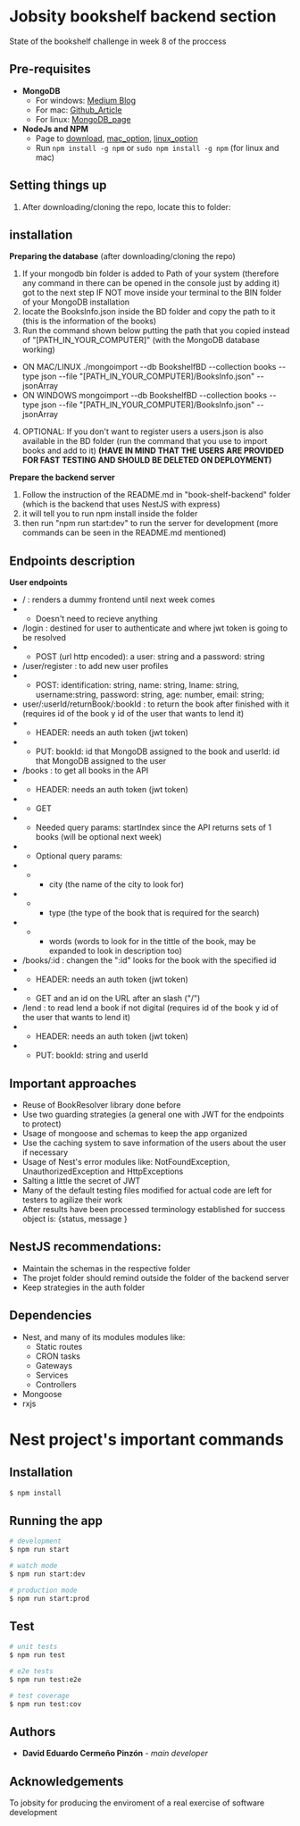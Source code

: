 # Jobsity bookshelf backend section
State of the bookshelf challenge in week 8 of the proccess

## Pre-requisites
- **MongoDB**
  - For windows: [Medium Blog](https://medium.com/@LondonAppBrewery/how-to-download-install-mongodb-on-windows-4ee4b3493514)
  - For mac: [Github_Article](https://treehouse.github.io/installation-guides/mac/mongo-mac.html)
  - For linux: [MongoDB_page](https://docs.mongodb.com/manual/administration/install-on-linux/)
- **NodeJs and NPM**
  - Page to [download](https://nodejs.org/es/download/), [mac_option](https://www.webucator.com/how-to/how-install-nodejs-on-mac.cfm), [linux_option](https://nodejs.org/es/download/package-manager/)
  - Run `npm install -g npm` or `sudo npm install -g npm` (for linux and mac)


## Setting things up
1. After downloading/cloning the repo, locate this to folder:

## installation
__Preparing the database__
(after downloading/cloning the repo) 
1. If your mongodb bin folder is added to Path of your system (therefore any command in there can be opened in the console just by adding it) got to the next step IF NOT move inside your terminal to the BIN folder of your MongoDB installation
2. locate the BooksInfo.json inside the BD folder and copy the path to it (this is the information of the books)
3. Run the command shown below putting the path that you copied instead of "[PATH_IN_YOUR_COMPUTER]" (with the MongoDB database working)
- ON MAC/LINUX ./mongoimport --db BookshelfBD --collection books --type json --file "[PATH_IN_YOUR_COMPUTER]/BooksInfo.json" --jsonArray
- ON WINDOWS mongoimport --db BookshelfBD --collection books --type json --file "[PATH_IN_YOUR_COMPUTER]/BooksInfo.json" --jsonArray
4. OPTIONAL: If you don't want to register users a users.json is also available in the BD folder (run the command that you use to import books and add to it)
__(HAVE IN MIND THAT THE USERS ARE PROVIDED FOR FAST TESTING AND SHOULD BE DELETED ON DEPLOYMENT)__

__Prepare the backend server__
1. Follow the instruction of the README.md in "book-shelf-backend" folder (which is the backend that uses NestJS with express)
2. it will tell you to run npm install inside the folder
3. then run "npm run start:dev" to run the server for development (more commands can be seen in the README.md mentioned)

## Endpoints description
__User endpoints__
- / : renders a dummy frontend until next week comes
- - Doesn't need to recieve anything
- /login : destined for user to authenticate and where jwt token is going to be resolved
- - POST (url http encoded): a user: string and a password: string
- /user/register : to add new user profiles
- - POST: identification: string, name: string, lname: string, username:string, password: string, age: number, email: string;
- user/:userId/returnBook/:bookId : to return the book after finished with it (requires id of the book y id of the user that wants to lend it)
- - HEADER: needs an auth token (jwt token)
- - PUT: bookId: id that MongoDB assigned to the book and userId: id that MongoDB assigned to the user
- /books : to get all books in the API
- - HEADER: needs an auth token (jwt token)
- - GET
- - Needed query params: startIndex since the API returns sets of 1 books (will be optional next week)
- - Optional query params:
- - - city (the name of the city to look for)
- - - type (the type of the book that is required for the search)
- - - words (words to look for in the tittle of the book, may be expanded to look in description too)
- /books/:id : changen the ":id" looks for the book with the specified id
- - HEADER: needs an auth token (jwt token)
- - GET and an id on the URL after an slash ("/")
- /lend : to read lend a book if not digital (requires id of the book y id of the user that wants to lend it)
- - HEADER: needs an auth token (jwt token)
- - PUT: bookId: string and userId


## Important approaches
- Reuse of BookResolver library done before
- Use two guarding strategies (a general one with JWT for the endpoints to protect)
- Usage of mongoose and schemas to keep the app organized
- Use the caching system to save information of the users about the user if necessary
- Usage of Nest's error modules like: NotFoundException, UnauthorizedException and HttpExceptions
- Salting a little the secret of JWT
- Many of the default testing files modified for actual code are left for testers to agilize their work
- After results have been processed terminology established for success object is: {status, message }

## NestJS recommendations:
- Maintain the schemas in the respective folder
- The projet folder should remind outside the folder of the backend server
- Keep strategies in the auth folder


## Dependencies
- Nest, and many of its modules modules like:
  - Static routes
  - CRON tasks
  - Gateways
  - Services
  - Controllers
- Mongoose
- rxjs

# Nest project's important commands

## Installation

```bash
$ npm install
```

## Running the app

```bash
# development
$ npm run start

# watch mode
$ npm run start:dev

# production mode
$ npm run start:prod
```

## Test

```bash
# unit tests
$ npm run test

# e2e tests
$ npm run test:e2e

# test coverage
$ npm run test:cov
```

## Authors 
- **David Eduardo Cermeño Pinzón** - *main developer*

## Acknowledgements
To jobsity for producing the enviroment of a real exercise of software development